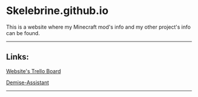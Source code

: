 # Skelebrine.github.io
This is a website where my Minecraft mod's info and my other project's info can be found.
___
## Links:
[Website's Trello Board](https://trello.com/b/nTSDAa4Y/skelebrinegithubio-progress)

[Demise-Assistant](https://github.com/Skelebrine/Demise-Assistant)
___
